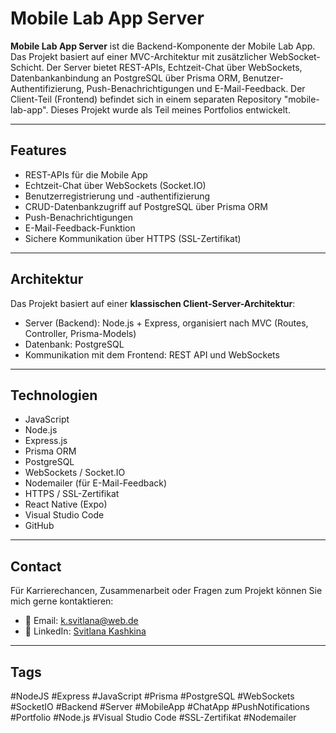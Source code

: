 # Mobile Lab App Server

**Mobile Lab App Server** ist die Backend-Komponente der Mobile Lab App.  
Das Projekt basiert auf einer MVC-Architektur mit zusätzlicher WebSocket-Schicht.
Der Server bietet REST-APIs, Echtzeit-Chat über WebSockets, Datenbankanbindung an PostgreSQL über Prisma ORM, Benutzer-Authentifizierung, Push-Benachrichtigungen und E-Mail-Feedback.
Der Client-Teil (Frontend) befindet sich in einem separaten Repository "mobile-lab-app".
Dieses Projekt wurde als Teil meines Portfolios entwickelt.

---

## Features
- REST-APIs für die Mobile App  
- Echtzeit-Chat über WebSockets (Socket.IO)  
- Benutzerregistrierung und -authentifizierung  
- CRUD-Datenbankzugriff auf PostgreSQL über Prisma ORM  
- Push-Benachrichtigungen  
- E-Mail-Feedback-Funktion
- Sichere Kommunikation über HTTPS (SSL-Zertifikat)

---

## Architektur
Das Projekt basiert auf einer **klassischen Client-Server-Architektur**:  
- Server (Backend): Node.js + Express, organisiert nach MVC (Routes, Controller, Prisma-Models)
- Datenbank: PostgreSQL
- Kommunikation mit dem Frontend: REST API und WebSockets
  
---

## Technologien
- JavaScript
- Node.js  
- Express.js  
- Prisma ORM  
- PostgreSQL  
- WebSockets / Socket.IO  
- Nodemailer (für E-Mail-Feedback)  
- HTTPS / SSL-Zertifikat
- React Native (Expo)  
- Visual Studio Code  
- GitHub  

---

## Contact
Für Karrierechancen, Zusammenarbeit oder Fragen zum Projekt können Sie mich gerne kontaktieren:

- 📧 Email: [k.svitlana@web.de](mailto:k.svitlana@web.de)  
- 🔗 LinkedIn: [Svitlana Kashkina](https://www.linkedin.com/in/svitlana-kashkina-12a0922b4/)

---

## Tags
#NodeJS #Express #JavaScript #Prisma #PostgreSQL #WebSockets #SocketIO #Backend #Server #MobileApp #ChatApp #PushNotifications #Portfolio #Node.js #Visual Studio Code #SSL-Zertifikat #Nodemailer
